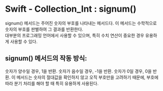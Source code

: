 # Swift - Collection_Int : signum()

signum() 메서드는 주어진 숫자의 부호를 나타내는 메서드다. 이 메서드는 수학적으로 숫자의 부호를 판별하여 그 결과를 반환한다.  
대부분의 프로그래밍 언어에서 사용할 수 있으며, 특히 수치 연산이 중요한 경우 유용하게 사용할 수 있다.

## signum() 메서드의 작동 방식:
숫자가 양수일 경우, 1을 반환.
숫자가 음수일 경우, -1을 반환.
숫자가 0일 경우, 0을 반환.
이 메서드는 숫자의 절대값을 확인하지 않고 오직 부호만을 고려하기 때문에, 부호에 따라 분기 처리를 해야 할 때 특히 유용하게 사용된다.

